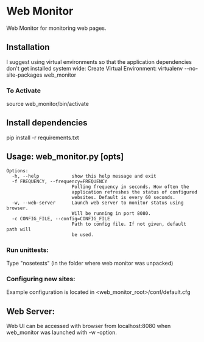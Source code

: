Web Monitor
===========
Web Monitor for monitoring web pages.

## Installation
I suggest using virtual environments so that the application dependencies don't get installed system wide:
Create Virtual Environment:
virtualenv --no-site-packages web_monitor

### To Activate
source web_monitor/bin/activate

## Install dependencies
pip install -r requirements.txt

## Usage: web_monitor.py [opts]
```
Options:
  -h, --help            show this help message and exit
  -f FREQUENCY, --frequency=FREQUENCY
                        Polling frequency in seconds. How often the
                        application refreshes the status of configured
                        websites. Default is every 60 seconds.
  -w, --web-server      Launch web server to monitor status using browser.
                        Will be running in port 8080.
  -c CONFIG_FILE, --config=CONFIG_FILE
                        Path to config file. If not given, default path will
                        be used.
```

### Run unittests:
Type "nosetests" (in the folder where web monitor was unpacked)

### Configuring new sites:
Example configuration is located in <web_monitor_root>/conf/default.cfg

## Web Server:
Web UI can be accessed with browser from localhost:8080 when web_monitor was launched with -w -option.
